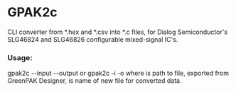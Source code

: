 GPAK2c
=============================

CLI converter from *.hex and *.csv into *.c files, for Dialog Semiconductor's SLG46824 and SLG46826 configurable mixed-signal IC's.

### Usage:
gpak2c --input <input-path> --output <output-path>
or 
gpak2c -i <input-path> -o <output-path>
where <input-path> is path to file, exported from GreenPAK Designer, <output-path> is name of new file for converted data.